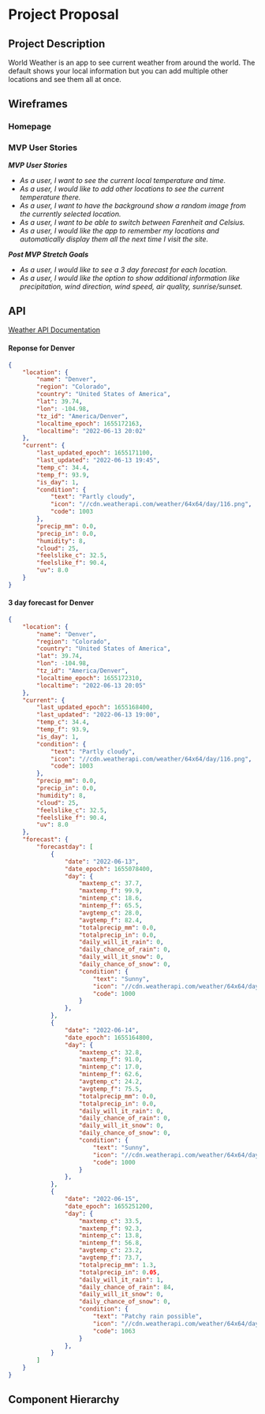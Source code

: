 # Project Proposal

## Project Description

World Weather is an app to see current weather from around the world. The default shows your local information but you can add multiple other locations and see them all at once.

## Wireframes

### Homepage


### MVP User Stories

_**MVP User Stories**_
- _As a user, I want to see the current local temperature and time._
- _As a user, I would like to add other locations to see the current temperature there._
- _As a user, I want to have the background show a random image from the currently selected location._
- _As a user, I want to be able to switch between Farenheit and Celsius._
- _As a user, I would like the app to remember my locations and automatically display them all the next time I visit the site._

_**Post MVP Stretch Goals**_
- _As a user, I would like to see a 3 day forecast for each location._
- _As a user, I would like the option to show additional information like precipitation, wind direction, wind speed, air quality, sunrise/sunset._

## API

[Weather API Documentation](https://www.weatherapi.com/docs/)

#### Reponse for Denver
```json
{
    "location": {
        "name": "Denver",
        "region": "Colorado",
        "country": "United States of America",
        "lat": 39.74,
        "lon": -104.98,
        "tz_id": "America/Denver",
        "localtime_epoch": 1655172163,
        "localtime": "2022-06-13 20:02"
    },
    "current": {
        "last_updated_epoch": 1655171100,
        "last_updated": "2022-06-13 19:45",
        "temp_c": 34.4,
        "temp_f": 93.9,
        "is_day": 1,
        "condition": {
            "text": "Partly cloudy",
            "icon": "//cdn.weatherapi.com/weather/64x64/day/116.png",
            "code": 1003
        },
        "precip_mm": 0.0,
        "precip_in": 0.0,
        "humidity": 8,
        "cloud": 25,
        "feelslike_c": 32.5,
        "feelslike_f": 90.4,
        "uv": 8.0
    }
}
```

#### 3 day forecast for Denver
```json
{
    "location": {
        "name": "Denver",
        "region": "Colorado",
        "country": "United States of America",
        "lat": 39.74,
        "lon": -104.98,
        "tz_id": "America/Denver",
        "localtime_epoch": 1655172310,
        "localtime": "2022-06-13 20:05"
    },
    "current": {
        "last_updated_epoch": 1655168400,
        "last_updated": "2022-06-13 19:00",
        "temp_c": 34.4,
        "temp_f": 93.9,
        "is_day": 1,
        "condition": {
            "text": "Partly cloudy",
            "icon": "//cdn.weatherapi.com/weather/64x64/day/116.png",
            "code": 1003
        },
        "precip_mm": 0.0,
        "precip_in": 0.0,
        "humidity": 8,
        "cloud": 25,
        "feelslike_c": 32.5,
        "feelslike_f": 90.4,
        "uv": 8.0
    },
    "forecast": {
        "forecastday": [
            {
                "date": "2022-06-13",
                "date_epoch": 1655078400,
                "day": {
                    "maxtemp_c": 37.7,
                    "maxtemp_f": 99.9,
                    "mintemp_c": 18.6,
                    "mintemp_f": 65.5,
                    "avgtemp_c": 28.0,
                    "avgtemp_f": 82.4,
                    "totalprecip_mm": 0.0,
                    "totalprecip_in": 0.0,
                    "daily_will_it_rain": 0,
                    "daily_chance_of_rain": 0,
                    "daily_will_it_snow": 0,
                    "daily_chance_of_snow": 0,
                    "condition": {
                        "text": "Sunny",
                        "icon": "//cdn.weatherapi.com/weather/64x64/day/113.png",
                        "code": 1000
                    }
                },
            },
            {
                "date": "2022-06-14",
                "date_epoch": 1655164800,
                "day": {
                    "maxtemp_c": 32.8,
                    "maxtemp_f": 91.0,
                    "mintemp_c": 17.0,
                    "mintemp_f": 62.6,
                    "avgtemp_c": 24.2,
                    "avgtemp_f": 75.5,
                    "totalprecip_mm": 0.0,
                    "totalprecip_in": 0.0,
                    "daily_will_it_rain": 0,
                    "daily_chance_of_rain": 0,
                    "daily_will_it_snow": 0,
                    "daily_chance_of_snow": 0,
                    "condition": {
                        "text": "Sunny",
                        "icon": "//cdn.weatherapi.com/weather/64x64/day/113.png",
                        "code": 1000
                    }
                },
            },
            {
                "date": "2022-06-15",
                "date_epoch": 1655251200,
                "day": {
                    "maxtemp_c": 33.5,
                    "maxtemp_f": 92.3,
                    "mintemp_c": 13.8,
                    "mintemp_f": 56.8,
                    "avgtemp_c": 23.2,
                    "avgtemp_f": 73.7,
                    "totalprecip_mm": 1.3,
                    "totalprecip_in": 0.05,
                    "daily_will_it_rain": 1,
                    "daily_chance_of_rain": 84,
                    "daily_will_it_snow": 0,
                    "daily_chance_of_snow": 0,
                    "condition": {
                        "text": "Patchy rain possible",
                        "icon": "//cdn.weatherapi.com/weather/64x64/day/176.png",
                        "code": 1063
                    }
                },
            }
        ]
    }
}
```

## Component Hierarchy

